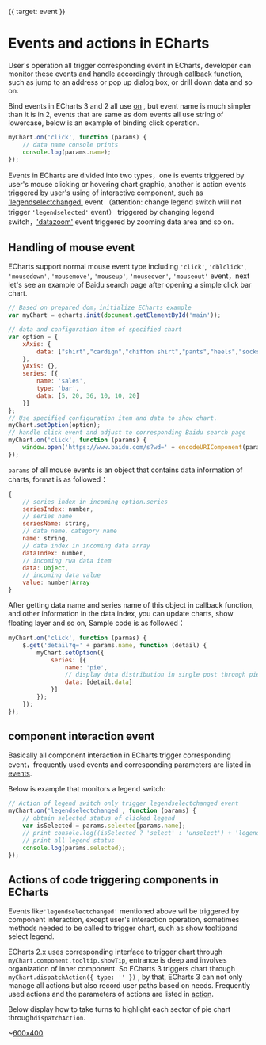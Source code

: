 {{ target: event }}

# Events and actions in ECharts

User's operation all trigger corresponding event in ECharts, developer can monitor these events and handle accordingly through callback function, such as jump to an address or pop up dialog box, or drill down data and so on.

Bind events in ECharts 3 and 2 all use [on](api.html#EChartsInstance.on) ,  but event name is much simpler than it is in 2, events that are same as dom events all use string of lowercase, below is an example of binding click operation.

```js
myChart.on('click', function (params) {
    // data name console prints
    console.log(params.name);
});
```

Events in ECharts are divided into two types，one is events triggered by user's mouse clicking or hovering chart graphic, another is action events triggered by user's using of interactive component, such as  ['legendselectchanged'](api.html#events.legendselectchanged) event （attention: change legend switch will not trigger `'legendselected'` event） triggered by changing legend switch，['datazoom'](api.html#events.legendselectchanged) event triggered by zooming data area and so on.

## Handling of mouse event 

ECharts support normal mouse event type including `'click'`, `'dblclick'`, `'mousedown'`, `'mousemove'`, `'mouseup'`, `'mouseover'`, `'mouseout'` event，next let's see an example of Baidu search page after opening a simple click bar chart.

```js
// Based on prepared dom，initialize ECharts example
var myChart = echarts.init(document.getElementById('main'));

// data and configuration item of specified chart
var option = {
    xAxis: {
        data: ["shirt","cardign","chiffon shirt","pants","heels","socks"]
    },
    yAxis: {},
    series: [{
        name: 'sales',
        type: 'bar',
        data: [5, 20, 36, 10, 10, 20]
    }]
};
// Use specified configuration item and data to show chart.
myChart.setOption(option);
// handle click event and adjust to corresponding Baidu search page
myChart.on('click', function (params) {
    window.open('https://www.baidu.com/s?wd=' + encodeURIComponent(params.name));
});
```

`params` of all mouse events is an object that contains data information of charts, format is as followed：
```js
{
    // series index in incoming option.series 
    seriesIndex: number,
    // series name
    seriesName: string,
    // data name，category name
    name: string,
    // data index in incoming data array
    dataIndex: number,
    // incoming rwa data item
    data: Object,
    // incoming data value
    value: number|Array
}
```
After getting data name and series name of this object in callback function, and other information in the data index, you can update charts, show floating layer and so on, Sample code is as followed：

```js
myChart.on('click', function (parmas) {
    $.get('detail?q=' + params.name, function (detail) {
        myChart.setOption({
            series: [{
                name: 'pie',
                // display data distribution in single post through pie chart 
                data: [detail.data]
            }]
        });
    });
});
```

## component interaction event

Basically all component interaction in ECharts trigger corresponding event，frequently used events and corresponding parameters are listed in [events](api.html#events).

Below is example that monitors a legend switch:

```js
// Action of legend switch only trigger legendselectchanged event
myChart.on('legendselectchanged', function (params) {
    // obtain selected status of clicked legend
    var isSelected = params.selected[params.name];
    // print console.log((isSelected ? 'select' : 'unselect') + 'legend' + params.name);
    // print all legend status
    console.log(params.selected);
});
```

## Actions of code triggering components in ECharts

Events like`'legendselectchanged'` mentioned above wil be triggered by component interaction, except user's interaction operation, sometimes methods needed to be called to trigger chart, such as show tooltipand select legend.

ECharts 2.x uses corresponding interface to trigger chart through  `myChart.component.tooltip.showTip`, entrance is deep and involves organization of inner component. So ECharts 3 triggers chart through `myChart.dispatchAction({ type: '' })` , by that, ECharts 3 can not only manage all actions but also record user paths based on needs. 
Frequently used actions and the parameters of actions are listed in [action](api.html#action).

Below display how to take turns to highlight each sector of pie chart through`dispatchAction`.

~[600x400](${galleryViewPath}doc-example/pie-highlight&edit=1&reset=1)
